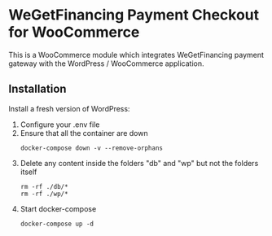 # WeGetFinancing Payment Checkout for WooCommerce

This is a WooCommerce module which integrates WeGetFinancing payment gateway with the WordPress / WooCommerce application.

## Installation 

Install a fresh version of WordPress:

1. Configure your .env file
2. Ensure that all the container are down
   ```
   docker-compose down -v --remove-orphans
   ```
3. Delete any content inside the folders "db" and "wp" but not the folders itself
   ```
   rm -rf ./db/*
   rm -rf ./wp/*
   ```
4. Start docker-compose
   ```
   docker-compose up -d
   ```


